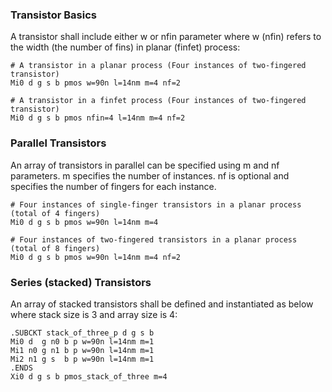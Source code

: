 
### Transistor Basics
A transistor shall include either w or nfin parameter where w (nfin) refers to the width (the number of fins) in planar (finfet) process:
```
# A transistor in a planar process (Four instances of two-fingered transistor)
Mi0 d g s b pmos w=90n l=14nm m=4 nf=2
```
```
# A transistor in a finfet process (Four instances of two-fingered transistor)
Mi0 d g s b pmos nfin=4 l=14nm m=4 nf=2
```

### Parallel Transistors
An array of transistors in parallel can be specified using m and nf parameters. m specifies the number of instances. nf is optional and specifies the number of fingers for each instance.
```
# Four instances of single-finger transistors in a planar process (total of 4 fingers)
Mi0 d g s b pmos w=90n l=14nm m=4
```
```
# Four instances of two-fingered transistors in a planar process (total of 8 fingers)
Mi0 d g s b pmos w=90n l=14nm m=4 nf=2
```

### Series (stacked) Transistors
An array of stacked transistors shall be defined and instantiated as below where stack size is 3 and array size is 4: 
```
.SUBCKT stack_of_three_p d g s b
Mi0 d  g n0 b p w=90n l=14nm m=1
Mi1 n0 g n1 b p w=90n l=14nm m=1
Mi2 n1 g s  b p w=90n l=14nm m=1
.ENDS
Xi0 d g s b pmos_stack_of_three m=4
```
